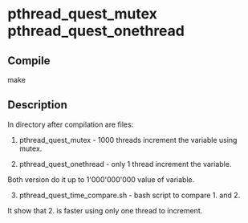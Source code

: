 # pthread_quest_mutex pthread_quest_onethread

## Compile

make

## Description

In directory after compilation are files:

1. pthread_quest_mutex - 1000 threads increment the variable using mutex.

2. pthread_quest_onethread - only 1 thread increment the variable.

Both version do it up to 1'000'000'000 value of variable.

3. pthread_quest_time_compare.sh - bash script to compare 1. and 2.

It show that 2. is faster using only one thread to increment.
